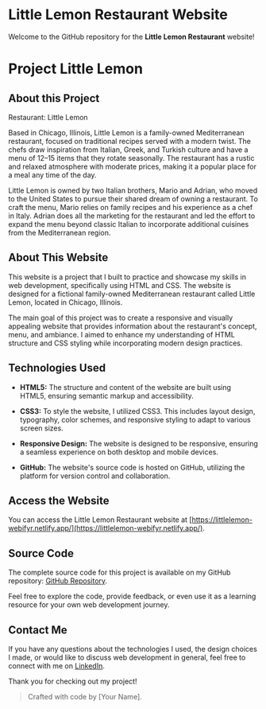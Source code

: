 # Little Lemon Restaurant Website

Welcome to the GitHub repository for the **Little Lemon Restaurant** website!
# Project Little Lemon
## About this Project

Restaurant: Little Lemon  

Based in Chicago, Illinois, Little Lemon is a family-owned Mediterranean restaurant, focused on traditional recipes served with a modern twist. The chefs draw inspiration from Italian, Greek, and Turkish culture and have a menu of 12–15 items that they rotate seasonally. The restaurant has a rustic and relaxed atmosphere with moderate prices, making it a popular place for a meal any time of the day.

Little Lemon is owned by two Italian brothers, Mario and Adrian, who moved to the United States to pursue their shared dream of owning a restaurant. To craft the menu, Mario relies on family recipes and his experience as a chef in Italy. Adrian does all the marketing for the restaurant and led the effort to expand the menu beyond classic Italian to incorporate additional cuisines from the Mediterranean region.



## About This Website

This website is a project that I built to practice and showcase my skills in web development, specifically using HTML and CSS. The website is designed for a fictional family-owned Mediterranean restaurant called Little Lemon, located in Chicago, Illinois.

The main goal of this project was to create a responsive and visually appealing website that provides information about the restaurant's concept, menu, and ambiance. I aimed to enhance my understanding of HTML structure and CSS styling while incorporating modern design practices.

## Technologies Used

- **HTML5:** The structure and content of the website are built using HTML5, ensuring semantic markup and accessibility.

- **CSS3:** To style the website, I utilized CSS3. This includes layout design, typography, color schemes, and responsive styling to adapt to various screen sizes.

- **Responsive Design:** The website is designed to be responsive, ensuring a seamless experience on both desktop and mobile devices.

- **GitHub:** The website's source code is hosted on GitHub, utilizing the platform for version control and collaboration.

## Access the Website

You can access the Little Lemon Restaurant website at [https://littlelemon-webifyr.netlify.app/](https://littlelemon-webifyr.netlify.app/).

## Source Code

The complete source code for this project is available on my GitHub repository: [GitHub Repository](https://github.com/yourusername/little-lemon-restaurant).

Feel free to explore the code, provide feedback, or even use it as a learning resource for your own web development journey.

## Contact Me

If you have any questions about the technologies I used, the design choices I made, or would like to discuss web development in general, feel free to connect with me on [LinkedIn](https://www.linkedin.com/in/tusharpatowary/).

Thank you for checking out my project!

> Crafted with code by [Your Name].
